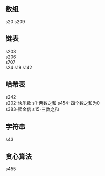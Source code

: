 ## 数组
s20 
s209    
## 链表
s203    
s206    
s707    
s24 
s19 
s142    
## 哈希表
s242    
s202-快乐数 
s1-两数之和 
s454-四个数之和为0  
s383-赎金信 
s15-三数之和    
## 字符串
s43 
## 贪心算法
s455    